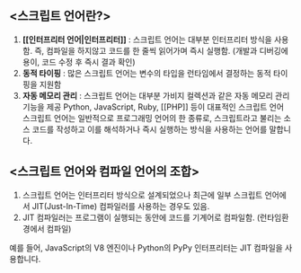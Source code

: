 
## <스크립트 언어란?>
1. **[[인터프리터 언어|인터프리터]]** : 스크립트 언어는 대부분 인터프리터 방식을 사용함. 즉, 컴파일을 하지않고 코드를 한 줄씩 읽어가며 즉시 실행함. (개발과 디버깅에 용이, 코드 수정 후 즉시 결과 확인)
2.  **동적 타이핑** : 많은 스크립트 언어는 변수의 타입을 런타임에서 결정하는 동적 타이핑을 지원함
3.  **자동 메모리 관리** : 스크립트 언어는 대부분 가비지 컬렉션과 같은 자동 메모리 관리 기능을 제공
Python, JavaScript, Ruby, [[PHP]] 등이 대표적인 스크립트 언어
스크립트 언어는 일반적으로 프로그래밍 언어의 한 종류로, 스크립트라고 불리는 소스 코드를 작성하고 이를 해석하거나 즉시 실행하는 방식을 사용하는 언어를 말합니다.


## <스크립트 언어와 컴파일 언어의 조합>
1. 스크립트 언어는 인터프리터 방식으로 설계되었으나 최근에 일부 스크립트 언어에서 JIT(Just-In-Time) 컴파일러를 사용하는 경우도 있음.
2.  JIT 컴파일러는 프로그램이 실행되는 동안에 코드를 기계어로 컴파일함. (런타임환경에서 컴파일)

 예를 들어, JavaScript의 V8 엔진이나 Python의 PyPy 인터프리터는 JIT 컴파일을 사용합니다. 
